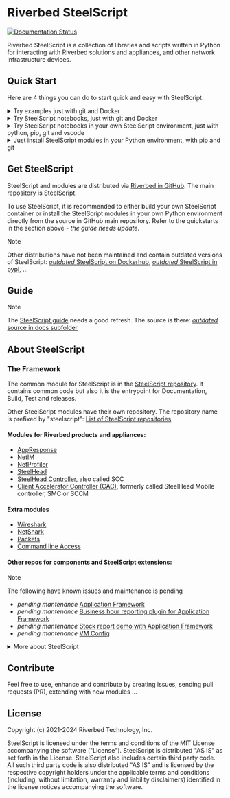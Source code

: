 # Riverbed SteelScript

[![Documentation Status](https://readthedocs.org/projects/steelscript/badge/?version=latest)](https://steelscript.readthedocs.io/en/latest/?badge=latest)

Riverbed SteelScript is a collection of libraries and scripts written in Python for interacting with Riverbed solutions and appliances, and other network infrastructure devices.

## Quick Start

Here are 4 things you can do to start quick and easy with SteelScript.

<details>
  <summary>Try examples just with git and Docker</summary>

### Quick Start SteelScript examples in a container

If you have [git](https://git-scm.com/downloads) and [Docker](https://www.docker.com/get-started) installed, for example on a Linux machine in your lab.

Open your shell (bash or PowerShell), build SteelScript from the latest source code and run it locally in a Docker container as follows:

#### Build and run SteelScript in a container

Build a docker image:

```shell
# Build a docker image from latest code
docker build --tag steelscript:latest https://github.com/riverbed/steelscript.git
```

Run SteelScript in a container:

```shell
# Run the image in an interactive container
docker run -it steelscript:latest /bin/bash
```

#### Try examples

You can try some script examples.


1. **AppResponse example**, print the Host Groups:

```shell
python examples/steelscript-appresponse/print_hostgroups-formatted.py {appresponse fqdn or IP address} -u {admin account} -p {password}
```

2. **Client Accelerator Controller example**, get the licenses and services:

```shell
python examples/steelscript-cacontroller/cacontroller-rest_api.py {client accelerator controller fqdn or IP address} --access_code {access_code}
```

3. **NetIM example**, list the Devices:

```shell   
python examples/steelscript-netim/print-netim-devices-raw.py {netim core fqdn or IP address} --username {account} --password {password}
```

4. **NetProfiler example**, get the list of the Ports Top Talkers:

```shell
python examples/steelscript-netprofiler/top_ports.py {netprofiler fqdn or IP address} -u {admin account} -p {password}
```

</details>

<details>
  <summary>Try SteelScript notebooks, just with git and Docker</summary>

### Quick Start SteelScript notebooks in a container 

If you have [git](https://git-scm.com/downloads) and [Docker](https://www.docker.com/get-started) installed.
You can build a steelscript container image that includes the Jupyter server and allows to run notebooks.

Build both steelscript bash imags and notebook image:

```shell
# Build the steelscript base image
docker build --tag steelscript:latest https://github.com/riverbed/steelscript.git

# Build the steelscript image for Jupyter Notebook
docker build --tag steelscript.notebook -f Dockerfile.notebook https://github.com/riverbed/steelscript.git
```

Run a container with the steelscript.notebook image. It contains the Jupyter Notebook server and will be listening on port 8888 by default.

```shell
# Start the steelscript.notebook container with built-in Jupyter Notebook
docker run --init --rm -p 8888:8888 --name=steelscript.notebook steelscript.notebook
```

In the output, grab the url containing the *token*, for example *http://127.0.0.1:8888/tree?token=123456* , and open it in your browser to log into the Jupyter web-console.

From there, in the *Notebooks* folder you can find some notebook  based on SteelScript:

* **AppResponse**: 01-appresponse-hostgroups.ipynb
* *work in progress* NetProfiler

</details>

<details>
  <summary>Try SteelScript notebooks in your own SteelScript environment, just with python, pip, git and vscode</summary>

### Quick Start SteelScript notebooks in your environment

If you have all the tools ready:
1. [Python](https://www.python.org/downloads) and pip
2. [git](https://git-scm.com/downloads)
3. [Visual Studio Code](https://code.visualstudio.com)
   
Download a notebook for SteelScript, open it in Visual Studio Code and your good to go:

* *work in progress* [Steelscript](https://github.com/riverbed/Riverbed-Community-Toolkit/SteelScript) in the [Riverbed Community Toolkit](https://github.com/riverbed/Riverbed-Community-Toolkit)
* **AppResponse**: [Hostgroups](https://github.com/riverbed/steelscript-appresponse/blob/master/notebooks/01-appresponse-hostgroups.ipynb)

> Jupyter Notebook files have .ipynb extension, [more about Jupyter Notebook](https://jupyter.org)

</details>

<details>
  <summary>Just install SteelScript modules in your Python environment, with pip and git</summary>

### Quick Start SteelScript in your environment

If you have all the tools installed in your environment: [Python](https://www.python.org/downloads), pip, and [git](https://git-scm.com/downloads)

Then, open your shell (bash or PowerShell) to install SteelScript and modules (directly from the latest source code):

```shell
# Install SteelScript and modules
pip install git+https://github.com/riverbed/steelscript
pip install git+https://github.com/riverbed/steelscript-appresponse
pip install git+https://github.com/riverbed/steelscript-netim
pip install git+https://github.com/riverbed/steelscript-netprofiler
pip install git+https://github.com/riverbed/steelscript-steelhead
pip install git+https://github.com/riverbed/steelscript-scc
# ... and others check the list on https://github.com/orgs/riverbed/repositories?q=steelscript
```

> Find all the steelscript modules: [steelscript repositories](https://github.com/orgs/riverbed/repositories?q=steelscript)

</details>

## Get SteelScript

SteelScript and modules are distributed via [Riverbed in GitHub](https://github.com/riverbed). The main repository is [SteelScript](https://github.com/riverbed/steelscript).

To use SteelScript, it is recommended to either build your own SteelScript container or install the SteelScript modules in your own Python environment directly from the source in GitHub main repository. Refer to the quickstarts in the section above - *the guide needs update*.

> [!NOTE]
> Other distributions have not been maintained and contain outdated versions of SteelScript: [*outdated* SteelScript on Dockerhub](https://hub.docker.com/r/riverbed/steelscript), [*outdated* SteelScript in pypi](https://pypi.org/search/?q=steelscript), ...

## Guide

> [!NOTE]
> The [SteelScript guide](https://support.riverbed.com/apis/steelscript) needs a good refresh. The source is there: [*outdated* source in docs subfolder](docs)

## About SteelScript

### The Framework

The common module for SteelScript is in the [SteelScript repository](https://github.com/riverbed/steelscript). It contains common code but also it is the entrypoint for Documentation, Build, Test and releases.

Other SteelScript modules have their own repository. The repository name is prefixed by "steelscript": [List of SteelScript repositories](https://github.com/orgs/riverbed/repositories?q=steelscript)

#### Modules for Riverbed products and appliances:

- [AppResponse](https://github.com/riverbed/steelscript-appresponse)
- [NetIM](https://github.com/riverbed/steelscript-netim)
- [NetProfiler](https://github.com/riverbed/steelscript-netprofiler)
- [SteelHead](https://github.com/riverbed/steelscript-steelhead)
- [SteelHead Controller](https://github.com/riverbed/steelscript-scc), also called SCC
- [Client Accelerator Controller (CAC)](https://github.com/riverbed/steelscript-client-accelerator-controller), formerly called SteelHead Mobile controller, SMC or SCCM

#### Extra modules

- [Wireshark](https://github.com/riverbed/steelscript-wireshark)
- [NetShark](https://github.com/riverbed/steelscript-netshark)
- [Packets](https://github.com/riverbed/steelscript-packets)
- [Command line Access](https://github.com/riverbed/steelscript-cmdline)

#### Other repos for components and SteelScript extensions:

> [!NOTE]
> The following have known issues and maintenance is pending

- *pending mantenance* [Application Framework](https://github.com/riverbed/steelscript-appfwk)
- *pending mantenance* [Business hour reporting plugin for Application Framework](https://github.com/riverbed/steelscript-appfwk-business-hours)
- *pending mantenance* [Stock report demo with Application Framework](https://github.com/riverbed/steelscript-appfwk-business-hours)
- *pending mantenance* [VM Config](https://github.com/riverbed/steelscript-vm-config)

<details>
  <summary>More about SteelScript</summary>

### Folder Structure for Modules

SteelScript is based on Python 3.
The repos of SteelScript modules have a common structure 

```
   steelscript-module-name        # for example: steelscript-appresponse
   ├── README.md or README.rst    # Markdown is preferred (.md) and reStructuredText (.rst)
   ├── LICENSE
   ├── CHANGELOG
   ├── .gitignore
   ├── docs
   ├── steelscript
   │   ├── __init__.py
   │   └── module-name            # for example: appresponse
   │       ├── core
   │       │   └── __init__.py
   │       ├── commands
   │       │   └── __init__.py
   │       └── __init__.py
   ├── tests
   ├── setup.py
   ├── notebooks
   └── tox.ini
```

Mandatory:

- README.md (or README.rst): README in Markdown (.md) or reStructuredText (.rst) format. Markdown is preferred.
- LICENSE: Riverbed Technology copyright, terms and conditions based on MIT
- CHANGELOG: Simple text file tracking major changes
- /docs: Documentation using reStructured Text (rst) file format.
- /examples: Python scripts samples showing how to use the module
- /steelscript: The actual code, written in Python (Python 3).
- /tests: Test plans and unit test. Can be organized in subfolders. Test plan are ideally documented and easy to run scripts but can be anything defining a test plan (script, text, ...), for example a Python script based on pytest.
- setup.py: Python setup file containing meta descriptions and requirements. Based on setuptools, distutils and pytest. Should NOT contain unit test (use Tox and put unit test inside /tests folder instead)


Optional:

- /notebooks: Notebooks based on [Jupyter](https://jupyter.org)
- /tox.ini: standardized python testing definition based on [Tox](https://tox.readthedocs.io/en/latest)


> Contributions for alternative distribution methods and packaging (like pypi, rpm, .deb, rpm, tgz, ...) can be organized inside the `/packaging` folder in the main [SteelScript repository](https://github.com/riverbed/steelscript)

### Build

Builds are defined in the [SteelScript repository](https://github.com/riverbed/steelscript)

#### Prebuild test-plans validations

Execute test-plans with tox

```shell
  pip install tox
  tox
```  
 
#### Building Docker containers

Some Dockerfile are provided to build different flavors of the SteelScript container image:

- Dockerfile: script practice build, with all CLI. Might not pass high security scans.
- Dockerfile.notebook: build for demo and learning with Notebooks. Might not pass high security scans.
- Dockerfile.slim: small build just enough to run steelscript. Should pass security scans.
- Dockerfile.alpine: optimized build, ideal to use as a base image for workload and custom. Should pass security scans.
- Dockerfile.dev: build development and testing container from master or fork/branch


<details>
  <summary>Build snippets</summary>

##### Scripts Practice (~1.1 GB)

```shell
  docker build --tag steelscript -f Dockerfile .
```  

##### Notebook (~1.4 GB)

```shell
  docker build --tag steelscript.notebook -f Dockerfile.notebook .
```

##### Slim (~250 MB)

```shell
  docker build --tag steelscript.slim -f Dockerfile.slim .
```  

##### Optimized (<180 MB)

```shell
  docker build --tag steelscript.alpine -f Dockerfile.alpine .
```  


</details>

<details>
  <summary>Dev snippets</summary>

##### Dev from master

```shell
  git clone https://github.com/riverbed/steelscript --depth 1 --recurse-submodules
  git clone https://github.com/riverbed/steelscript-netprofiler --depth 1 --recurse-submodules
  git clone https://github.com/riverbed/steelscript-wireshark --depth 1 --recurse-submodules
  git clone https://github.com/riverbed/steelscript-cmdline --depth 1 --recurse-submodules
  git clone https://github.com/riverbed/steelscript-scc --depth 1 --recurse-submodules
  git clone https://github.com/riverbed/steelscript-appresponse --depth 1 --recurse-submodules
  git clone https://github.com/riverbed/steelscript-netim --depth 1 --recurse-submodules
  git clone https://github.com/riverbed/steelscript-client-accelerator-controller --depth 1 --recurse-submodules
  git clone https://github.com/riverbed/steelscript-steelhead --depth 1 --recurse-submodules
  git clone https://github.com/riverbed/steelscript-packets.git --depth 1 --recurse-submodules

  docker build --tag steelscript.dev --progress=plain -f steelscript/Dockerfile.dev .
```

##### Dev from your_fork/your_branch

```shell
  git clone https://github.com/your_fork/steelscript --depth 1 --recurse-submodules -b your_branch
  git clone https://github.com/your_fork/steelscript-netprofiler --depth 1 --recurse-submodules -b your_branch
  git clone https://github.com/your_fork/steelscript-wireshark --depth 1 --recurse-submodules -b your_branch
  git clone https://github.com/your_fork/steelscript-cmdline --depth 1 --recurse-submodules -b your_branch
  git clone https://github.com/your_fork/steelscript-scc --depth 1 --recurse-submodules -b your_branch
  git clone https://github.com/your_fork/steelscript-appresponse --depth 1 --recurse-submodules -b your_branch
  git clone https://github.com/your_fork/steelscript-netim --depth 1 --recurse-submodules -b your_branch
  git clone https://github.com/your_fork/steelscript-client-accelerator-controller --depth 1 --recurse-submodules -b your_branch
  git clone https://github.com/your_fork/steelscript-steelhead --depth 1 --recurse-submodules -b your_branch
  git clone https://github.com/your_fork/steelscript-packets.git --depth 1 --recurse-submodules -b your_branch

  docker build --tag steelscript.dev --progress=plain -f steelscript/Dockerfile.dev .
```  

</details>

</details>

##  Contribute

Feel free to use, enhance and contribute by creating issues, sending pull requests (PR), extending with new modules ...

## License

Copyright (c) 2021-2024 Riverbed Technology, Inc.

SteelScript is licensed under the terms and conditions of the MIT License
accompanying the software ("License").  SteelScript is distributed "AS
IS" as set forth in the License. SteelScript also includes certain third
party code.  All such third party code is also distributed "AS IS" and is
licensed by the respective copyright holders under the applicable terms and
conditions (including, without limitation, warranty and liability disclaimers)
identified in the license notices accompanying the software.
